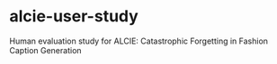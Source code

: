 # alcie-user-study
Human evaluation study for ALCIE: Catastrophic Forgetting in Fashion Caption Generation
